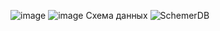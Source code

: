 ![image](https://github.com/MrWhite1984/Schemer/assets/122013048/51083a32-4c56-4e75-98cc-a5589762c7f4)
![image](https://github.com/MrWhite1984/Schemer/assets/122013048/110426da-ed91-47b9-83ec-4ef0d31a468f)
Схема данных
![SchemerDB](https://github.com/MrWhite1984/Schemer/assets/122013048/c185988e-70b6-4b3b-8eac-528cb2349a81)

